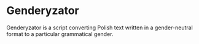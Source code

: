 # Genderyzator
 Genderyzator is a script converting Polish text written in a gender-neutral format to a particular grammatical gender.
